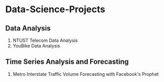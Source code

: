 # Data-Science-Projects

## Data Analysis
1. NTUST Telecom Data Analysis
2. YouBike Data Analysis 


## Time Series Analysis and Forecasting
1. Metro Interstate Traffic Volume Forecasting with Facebook's Prophet

